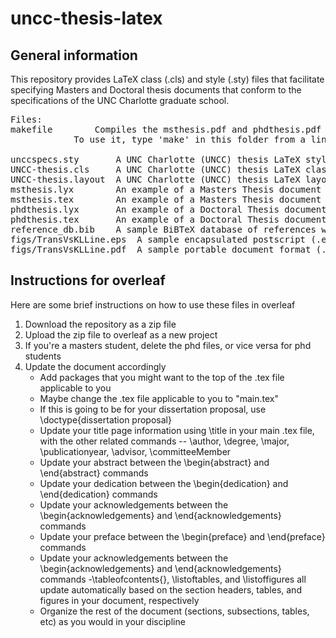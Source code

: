 # uncc-thesis-latex
## General information
This repository provides LaTeX class (.cls) and style (.sty) files that facilitate specifying Masters and Doctoral thesis documents that conform to the specifications of the UNC Charlotte graduate school.
<pre>
Files:
makefile   		Compiles the msthesis.pdf and phdthesis.pdf documents using 'make'.
			To use it, type 'make' in this folder from a linux shell/terminal.

unccspecs.sty		A UNC Charlotte (UNCC) thesis LaTeX style (.sty) file for use with LaTeX to help with formatting.
UNCC-thesis.cls		A UNC Charlotte (UNCC) thesis LaTeX class (.cls) file for use with LaTeX to help with formatting.
UNCC-thesis.layout	A UNC Charlotte (UNCC) thesis LaTeX layout (.layout) file for use with LyX for writing a thesis.
msthesis.lyx		An example of a Masters Thesis document which may be used as a template document in the LyX editor.
msthesis.tex		An example of a Masters Thesis document which may be used as a template document in a LaTeX editor.
phdthesis.lyx		An example of a Doctoral Thesis document which may be used as a template document in the LyX editor.
phdthesis.tex		An example of a Doctoral Thesis document which may be used as a template document in a LaTeX editor.
reference_db.bib	A sample BiBTeX database of references which has one entry for use by the example documents.
figs/TransVsKLLine.eps 	A sample encapsulated postscript (.eps) figure for use by the example documents.
figs/TransVsKLLine.pdf 	A sample portable document format (.pdf) figure for use by the example documents.
</pre>

## Instructions for overleaf
Here are some brief instructions on how to use these files in overleaf
1. Download the repository as a zip file
2. Upload the zip file to overleaf as a new project
3. If you're a masters student, delete the phd files, or vice versa for phd students
4. Update the document accordingly
	- Add packages that you might want to the top of the .tex file applicable to you
	- Maybe change the .tex file applicable to you to "main.tex"
	- If this is going to be for your dissertation proposal, use \doctype{dissertation proposal}
	- Update your title page information using \title in your main .tex file, with the other related commands -- \author, \degree, \major, \publicationyear, \advisor, \committeeMember
	- Update your abstract between the \begin{abstract} and \end{abstract} commands
	- Update your dedication between the \begin{dedication} and \end{dedication} commands
	- Update your acknowledgements between the \begin{acknowledgements} and \end{acknowledgements} commands
	- Update your preface between the \begin{preface} and \end{preface} commands
	- Update your acknowledgements between the \begin{acknowledgements} and \end{acknowledgements} commands
	-\tableofcontents{}, \listoftables, and \listoffigures all update automatically based on the section headers, tables, and figures in your document, respectively
	- Organize the rest of the document (sections, subsections, tables, etc) as you would in your discipline
	

